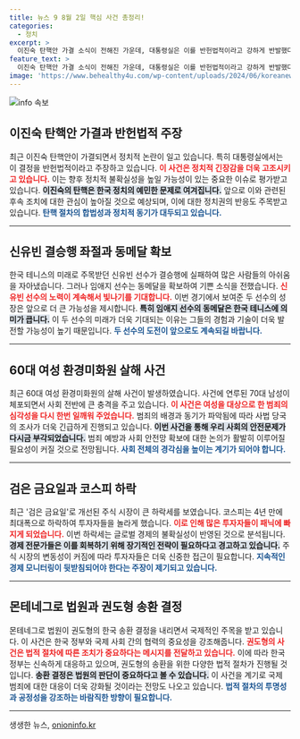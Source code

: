 ```yaml
---
title: 뉴스 9 8월 2일 핵심 사건 총정리!
categories:
  - 정치
excerpt: >
  이진숙 탄핵안 가결 소식이 전해진 가운데, 대통령실은 이를 반헌법적이라고 강하게 반발했다. 정치적 충격이 이어지는 가운데, 향후 헌법재판소의 판단이 주목받고 있다.
feature_text: >
  이진숙 탄핵안 가결 소식이 전해진 가운데, 대통령실은 이를 반헌법적이라고 강하게 반발했다. 정치적 충격이 이어지는 가운데, 향후 헌법재판소의 판단이 주목받고 있다.
image: 'https://www.behealthy4u.com/wp-content/uploads/2024/06/koreanews.jpg'
---
```


<p><img src="https://www.behealthy4u.com/wp-content/uploads/2024/06/koreanews.jpg" alt="info 속보" /></p>

<h2 data-ke-size="size26">이진숙 탄핵안 가결과 반헌법적 주장</h2>

<p data-ke-size="size16">최근 이진숙 탄핵안이 가결되면서 정치적 논란이 일고 있습니다. 특히 대통령실에서는 이 결정을 반헌법적이라고 주장하고 있습니다. <b><span style="color: #ee2323;">이 사건은 정치적 긴장감을 더욱 고조시키고 있습니다.</span></b> 이는 향후 정치적 불확실성을 높일 가능성이 있는 중요한 이슈로 평가받고 있습니다. <b><span style="background-color: #21538527;">이진숙의 탄핵은 한국 정치의 예민한 문제로 여겨집니다.</span></b> 앞으로 이와 관련된 후속 조치에 대한 관심이 높아질 것으로 예상되며, 이에 대한 정치권의 반응도 주목받고 있습니다. <b><span style="color: #1a5490;">탄핵 절차의 합법성과 정치적 동기가 대두되고 있습니다.</span></b></p>

<hr>

<h2 data-ke-size="size26">신유빈 결승행 좌절과 동메달 확보</h2>

<p data-ke-size="size16">한국 테니스의 미래로 주목받던 신유빈 선수가 결승행에 실패하여 많은 사람들의 아쉬움을 자아냈습니다. 그러나 임애지 선수는 동메달을 확보하여 기쁜 소식을 전했습니다. <b><span style="color: #ee2323;">신유빈 선수의 노력이 계속해서 빛나기를 기대합니다.</span></b> 이번 경기에서 보여준 두 선수의 성장은 앞으로 더 큰 가능성을 제시합니다. <b><span style="background-color: #21538527;">특히 임애지 선수의 동메달은 한국 테니스에 의미가 큽니다.</span></b> 이 두 선수의 미래가 더욱 기대되는 이유는 그들의 경험과 기술이 더욱 발전할 가능성이 높기 때문입니다. <b><span style="color: #1a5490;">두 선수의 도전이 앞으로도 계속되길 바랍니다.</span></b></p>

<hr>

<h2 data-ke-size="size26">60대 여성 환경미화원 살해 사건</h2>

<p data-ke-size="size16">최근 60대 여성 환경미화원의 살해 사건이 발생하였습니다. 사건에 연루된 70대 남성이 체포되면서 사회 전반에 큰 충격을 주고 있습니다. <b><span style="color: #ee2323;">이 사건은 여성을 대상으로 한 범죄의 심각성을 다시 한번 일깨워 주었습니다.</span></b> 범죄의 배경과 동기가 파악됨에 따라 사법 당국의 조사가 더욱 긴급하게 진행되고 있습니다. <b><span style="background-color: #21538527;">이번 사건을 통해 우리 사회의 안전문제가 다시금 부각되었습니다.</span></b> 범죄 예방과 사회 안전망 확보에 대한 논의가 활발히 이루어질 필요성이 커질 것으로 전망됩니다. <b><span style="color: #1a5490;">사회 전체의 경각심을 높이는 계기가 되어야 합니다.</span></b></p>

<hr>

<h2 data-ke-size="size26">검은 금요일과 코스피 하락</h2>

<p data-ke-size="size16">최근 '검은 금요일'로 개선된 주식 시장이 큰 하락세를 보였습니다. 코스피는 4년 만에 최대폭으로 하락하여 투자자들을 놀라게 했습니다. <b><span style="color: #ee2323;">이로 인해 많은 투자자들이 패닉에 빠지게 되었습니다.</span></b> 이번 하락세는 글로벌 경제의 불확실성이 반영된 것으로 분석됩니다. <b><span style="background-color: #21538527;">경제 전문가들은 이를 회복하기 위해 장기적인 전략이 필요하다고 경고하고 있습니다.</span></b> 주식 시장의 변동성이 커짐에 따라 투자자들은 더욱 신중한 접근이 필요합니다. <b><span style="color: #1a5490;">지속적인 경제 모니터링이 뒷받침되어야 한다는 주장이 제기되고 있습니다.</span></b></p>

<hr>

<h2 data-ke-size="size26">몬테네그로 법원과 권도형 송환 결정</h2>

<p data-ke-size="size16">몬테네그로 법원이 권도형의 한국 송환 결정을 내리면서 국제적인 주목을 받고 있습니다. 이 사건은 한국 정부와 국제 사회 간의 협력의 중요성을 강조해줍니다. <b><span style="color: #ee2323;">권도형의 사건은 법적 절차에 따른 조치가 중요하다는 메시지를 전달하고 있습니다.</span></b> 이에 따라 한국 정부는 신속하게 대응하고 있으며, 권도형의 송환을 위한 다양한 법적 절차가 진행될 것입니다. <b><span style="background-color: #21538527;">송환 결정은 법원의 판단이 중요하다고 볼 수 있습니다.</span></b> 이 사건을 계기로 국제 범죄에 대한 대응이 더욱 강화될 것이라는 전망도 나오고 있습니다. <b><span style="color: #1a5490;">법적 절차의 투명성과 공정성을 강조하는 바람직한 방향이 필요합니다.</span></b></p>

<hr>
생생한 뉴스, <a href="https://onioninfo.kr" rel="dofollow">onioninfo.kr</a>


